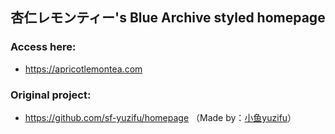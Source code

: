 <h2 align="center">杏仁レモンティー's Blue Archive styled homepage</h2>

### Access here:
- https://apricotlemontea.com

### Original project:
- https://github.com/sf-yuzifu/homepage （Made by：[小鱼yuzifu](https://github.com/sf-yuzifu)）
